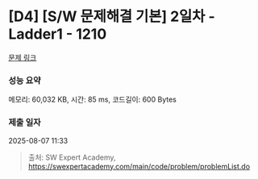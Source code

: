 # [D4] [S/W 문제해결 기본] 2일차 - Ladder1 - 1210 

[문제 링크](https://swexpertacademy.com/main/code/problem/problemDetail.do?contestProbId=AV14ABYKADACFAYh) 

### 성능 요약

메모리: 60,032 KB, 시간: 85 ms, 코드길이: 600 Bytes

### 제출 일자

2025-08-07 11:33



> 출처: SW Expert Academy, https://swexpertacademy.com/main/code/problem/problemList.do